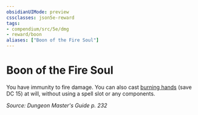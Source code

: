 ```yaml
---
obsidianUIMode: preview
cssclasses: json5e-reward
tags:
- compendium/src/5e/dmg
- reward/boon
aliases: ["Boon of the Fire Soul"]
---
```

# Boon of the Fire Soul

You have immunity to fire damage. You can also cast [burning hands](/2-Mechanics/CLI/spells/burning-hands.md) (save DC 15) at will, without using a spell slot or any components. 

*Source: Dungeon Master's Guide p. 232*